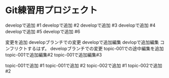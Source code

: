 # Git練習用プロジェクト

developで追加 #1
developで追加 #2
developで追加 #3
developで追加 #4
developで追加 #5
developで追加 #6

変更を追加
developブランチでの変更 developで追加編集
devlopで追加編集 コンフリクトするはず。
developブランチでの変更
topic-001での途中編集を追加
topic-001で追加編集#2
topic-001で追加編集#3

topic-001で追加 #1
topic-001で追加 #2
topic-002で追加 #1
topic-002で追加 #2

